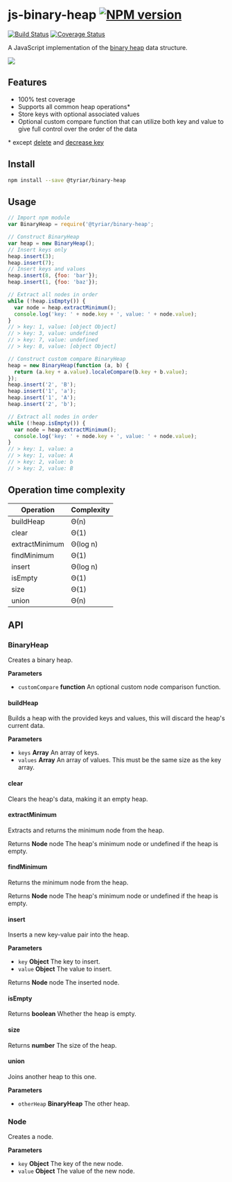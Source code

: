 # js-binary-heap  [![NPM version](https://img.shields.io/npm/v/@tyriar/binary-heap.svg?style=flat)](https://www.npmjs.org/package/@tyriar/binary-heap)

[![Build Status](http://img.shields.io/travis/GrowingWithTheWeb/js-binary-heap.svg?style=flat)](http://travis-ci.org/GrowingWithTheWeb/js-binary-heap) [![Coverage Status](https://img.shields.io/coveralls/GrowingWithTheWeb/js-binary-heap.svg?branch=master&service=github)](https://coveralls.io/github/GrowingWithTheWeb/js-binary-heap?branch=master)

A JavaScript implementation of the [binary heap](http://www.growingwiththeweb.com/2013/01/data-structure-binary-heap.html) data structure.

![](http://www.growingwiththeweb.com/images/2013/01/26/minheap.svg)

## Features

- 100% test coverage
- Supports all common heap operations\*
- Store keys with optional associated values
- Optional custom compare function that can utilize both key and value to give full control over the order of the data

\* except [delete](https://github.com/GrowingWithTheWeb/js-binary-heap/issues/3) and [decrease key](https://github.com/GrowingWithTheWeb/js-binary-heap/issues/2)

## Install

```bash
npm install --save @tyriar/binary-heap
```

## Usage

```javascript
// Import npm module
var BinaryHeap = require('@tyriar/binary-heap';

// Construct BinaryHeap
var heap = new BinaryHeap();
// Insert keys only
heap.insert(3);
heap.insert(7);
// Insert keys and values
heap.insert(8, {foo: 'bar'});
heap.insert(1, {foo: 'baz'});

// Extract all nodes in order
while (!heap.isEmpty()) {
  var node = heap.extractMinimum();
  console.log('key: ' + node.key + ', value: ' + node.value);
}
// > key: 1, value: [object Object]
// > key: 3, value: undefined
// > key: 7, value: undefined
// > key: 8, value: [object Object]

// Construct custom compare BinaryHeap
heap = new BinaryHeap(function (a, b) {
  return (a.key + a.value).localeCompare(b.key + b.value);
});
heap.insert('2', 'B');
heap.insert('1', 'a');
heap.insert('1', 'A');
heap.insert('2', 'b');

// Extract all nodes in order
while (!heap.isEmpty()) {
  var node = heap.extractMinimum();
  console.log('key: ' + node.key + ', value: ' + node.value);
}
// > key: 1, value: a
// > key: 1, value: A
// > key: 2, value: b
// > key: 2, value: B
```

## Operation time complexity

| Operation      | Complexity |
| -------------- | ---------- |
| buildHeap      | Θ(n)       |
| clear          | Θ(1)       |
| extractMinimum | Θ(log n)   |
| findMinimum    | Θ(1)       |
| insert         | Θ(log n)   |
| isEmpty        | Θ(1)       |
| size           | Θ(1)       |
| union          | Θ(n)       |

## API

### BinaryHeap

Creates a binary heap.

**Parameters**

-   `customCompare` **function** An optional custom node comparison
    function.

#### buildHeap

Builds a heap with the provided keys and values, this will discard the
heap's current data.

**Parameters**

-   `keys` **Array** An array of keys.
-   `values` **Array** An array of values. This must be the same size as the
    key array.

#### clear

Clears the heap's data, making it an empty heap.

#### extractMinimum

Extracts and returns the minimum node from the heap.

Returns **Node** node The heap's minimum node or undefined if the heap is
empty.

#### findMinimum

Returns the minimum node from the heap.

Returns **Node** node The heap's minimum node or undefined if the heap is
empty.

#### insert

Inserts a new key-value pair into the heap.

**Parameters**

-   `key` **Object** The key to insert.
-   `value` **Object** The value to insert.

Returns **Node** node The inserted node.

#### isEmpty

Returns **boolean** Whether the heap is empty.

#### size

Returns **number** The size of the heap.

#### union

Joins another heap to this one.

**Parameters**

-   `otherHeap` **BinaryHeap** The other heap.

### Node

Creates a node.

**Parameters**

-   `key` **Object** The key of the new node.
-   `value` **Object** The value of the new node.
